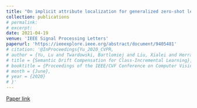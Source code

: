 ```yaml
---
title: "On implicit attribute localization for generalized zero-shot learning"
collection: publications
# permalink: 
# excerpt: 
date: 2021-04-19
venue: 'IEEE Signal Processing Letters'
paperurl: 'https://ieeexplore.ieee.org/abstract/document/9405481'
# citation: '@InProceedings{Yu_2020_CVPR,
# author = {Yu, Lu and Twardowski, Bartlomiej and Liu, Xialei and Herranz, Luis and Wang, Kai and Cheng, Yongmei and Jui, Shangling and Weijer, Joost van de},
# title = {Semantic Drift Compensation for Class-Incremental Learning},
# booktitle = {Proceedings of the IEEE/CVF Conference on Computer Vision and Pattern Recognition (CVPR)},
# month = {June},
# year = {2020}
# }'
---
```

<!-- Zero-shot learning (ZSL) aims to discriminate images from unseen classes by exploiting relations to seen classes via their attribute-based descriptions. Since attributes are often related to specific parts of objects, many recent works focus on discovering discriminative regions. However, these methods usually require additional complex part detection modules or attention mechanisms. In this paper, 1) we show that common ZSL backbones (without explicit attention nor part detection) can implicitly localize attributes, yet this property is not exploited. 2) Exploiting it, we then propose SELAR, a simple method that further encourages attribute localization, surprisingly achieving very competitive generalized ZSL (GZSL) performance when compared with more complex state-of-the-art methods. Our findings provide useful insight for designing future GZSL methods, and SELAR provides an easy to implement yet strong baseline. -->

[Paper link](https://ieeexplore.ieee.org/abstract/document/9405481)

<!-- Recommended citation: Your Name, You. (2010). "Paper Title Number 2." <i>Journal 1</i>. 1(2). -->
